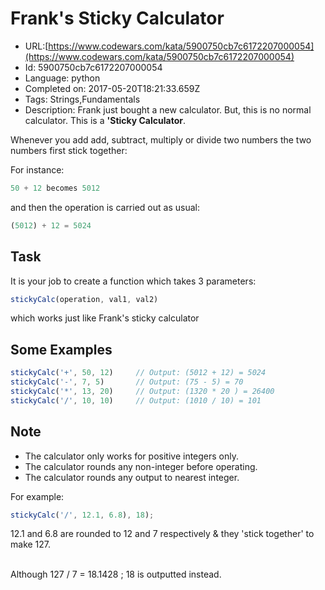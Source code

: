 # Frank's Sticky Calculator 

 - URL:[https://www.codewars.com/kata/5900750cb7c6172207000054](https://www.codewars.com/kata/5900750cb7c6172207000054)
 - Id: 5900750cb7c6172207000054
 - Language: python
 - Completed on: 2017-05-20T18:21:33.659Z
 - Tags: Strings,Fundamentals
 - Description:
Frank just bought a new calculator.
But, this is no normal calculator. 
This is a **'Sticky Calculator**.

Whenever you add add, subtract, multiply or divide two numbers the two numbers first stick together: 

For instance: 
```javascript
50 + 12 becomes 5012
```
and then the operation is carried out as usual: 
```javascript
(5012) + 12 = 5024
```

## Task

It is your job to create a function which takes 3 parameters:
```javascript
stickyCalc(operation, val1, val2)
```
which works just like Frank's sticky calculator

## Some Examples

```javascript
stickyCalc('+', 50, 12)     // Output: (5012 + 12) = 5024
stickyCalc('-', 7, 5)       // Output: (75 - 5) = 70
stickyCalc('*', 13, 20)     // Output: (1320 * 20 ) = 26400
stickyCalc('/', 10, 10)     // Output: (1010 / 10) = 101
```

## Note


* The calculator only works for positive integers only.
* The calculator rounds any non-integer before operating.
* The calculator rounds any output to nearest integer.
 
For example: 

```javascript
stickyCalc('/', 12.1, 6.8), 18);   
```

12.1 and 6.8 are rounded to 12 and 7 respectively & they 'stick together' to make 127. <br><br>

Although 127 / 7 = 18.1428 ; 18 is outputted instead. 






